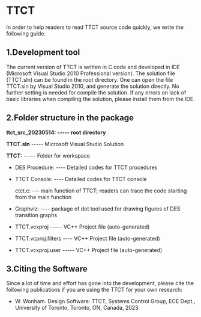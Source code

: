 # TTCT
In order to help readers to read TTCT source code quickly, we write the following guide.
## 1.Development tool
The current version of TTCT is written in C code and developed in IDE (Microsoft Visual Studio 2010 Professional version). The solution file (TTCT.sln) can be found in the root directory. One can open the file TTCT.sln by Visual Studio 2010, and generate the solution directly. No further setting is needed for compile the solution. If any errors on lack of basic libraries when compiling the solution, please install them from the IDE.

## 2.Folder structure in the package

**ttct_src_20230514:   ----- root directory**

**TTCT.sln** ----- Microsoft Visual Studio Solution

**TTCT:**    ----- Folder for workspace

- DES Procedure: ---- Detailed codes for TTCT procedures

- TTCT Console:  ---- Detailed codes for TTCT console

    ctct.c: --- main function of TTCT; readers can trace the code starting from the main function
    
- Graphviz: ---- package of dot tool used for drawing figures of DES transition graphs
- TTCT.vcxproj   ----- VC++ Project file (auto-generated)
- TTCT.vcproj.filters  ---- VC++ Project file (auto-generated)
- TTCT.vcxproj.user  ----- VC++ Project file (auto-generated)

## 3.Citing the Software
Since a lot of time and effort has gone into the development, please cite the following publications if you are using the TTCT for your own research:
- W. Wonham. Design Software: TTCT, Systems Control Group, ECE Dept., University of Toronto, Toronto, ON, Canada, 2023. 
